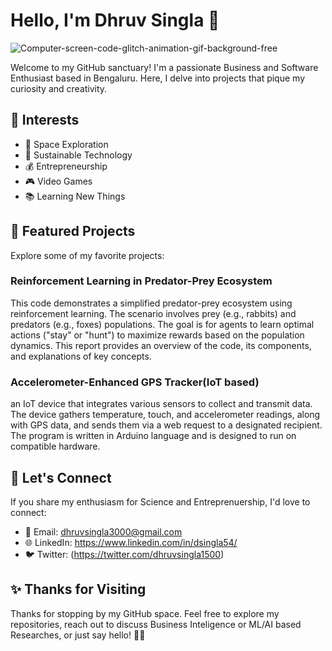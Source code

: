 # Hello, I'm Dhruv Singla 👋
![Computer-screen-code-glitch-animation-gif-background-free](https://github.com/dsingla54/dsingla54/assets/139515749/27a69727-034f-470b-bb76-55bdb88afafe)



Welcome to my GitHub sanctuary! I'm a passionate Business and Software Enthusiast based in Bengaluru. Here, I delve into projects that pique my curiosity and creativity.

## 🌟 Interests

- 🚀 Space Exploration
- 🌱 Sustainable Technology
- 💰 Entrepreneurship
- 🎮 Video Games
- 📚 Learning New Things



## 🌌 Featured Projects

Explore some of my favorite projects:

### Reinforcement Learning in Predator-Prey Ecosystem

This code demonstrates a simplified predator-prey ecosystem using reinforcement learning. The scenario involves prey (e.g., rabbits) and predators (e.g., foxes) populations. The goal is for agents to learn optimal actions ("stay" or "hunt") to maximize rewards based on the population dynamics. This report provides an overview of the code, its components, and explanations of key concepts.



### Accelerometer-Enhanced GPS Tracker(IoT based)

an IoT device that integrates various sensors to collect and transmit data. The device gathers temperature, touch, and accelerometer readings, along with GPS data, and sends them via a web request to a designated recipient. The program is written in Arduino language and is designed to run on compatible hardware.


## 🤝 Let's Connect

If you share my enthusiasm for Science and Entreprenuership, I'd love to connect:

- 📧 Email: dhruvsingla3000@gmail.com
- 🌐 LinkedIn: https://www.linkedin.com/in/dsingla54/
- 🐦 Twitter: (https://twitter.com/dhruvsingla1500)

## ✨ Thanks for Visiting

Thanks for stopping by my GitHub space. Feel free to explore my repositories, reach out to discuss Business Inteligence or ML/AI based Researches, or just say hello! 🚀✨
